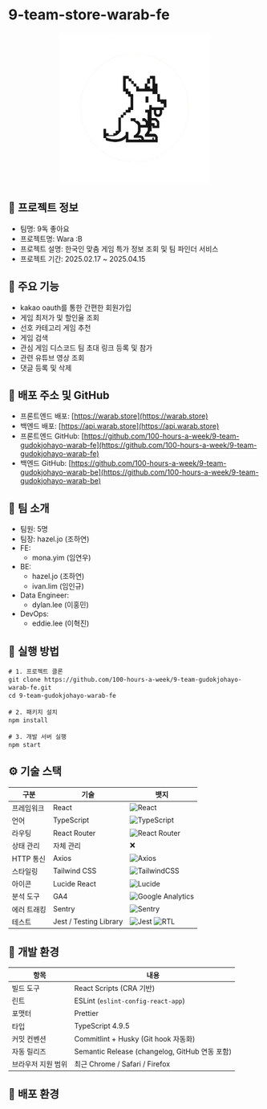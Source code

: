 # 9-team-store-warab-fe

<p align="center">
  <img src="/public/images/warab_favicon.png" width="300"/>
</p>

## 📌 프로젝트 정보

- 팀명: 9독 좋아요
- 프로젝트명: Wara :B
- 프로젝트 설명: 한국인 맞춤 게임 특가 정보 조회 및 팀 파인더 서비스
- 프로젝트 기간: 2025.02.17 ~ 2025.04.15

## 🎯 주요 기능

- kakao oauth를 통한 간편한 회원가입
- 게임 최저가 및 할인율 조회
- 선호 카테고리 게임 추천
- 게임 검색
- 관심 게임 디스코드 팀 초대 링크 등록 및 참가
- 관련 유튜브 영상 조회
- 댓글 등록 및 삭제

## 🔗 배포 주소 및 GitHub

- 프론트엔드 배포: [https://warab.store](https://warab.store)
- 백엔드 배포: [https://api.warab.store](https://api.warab.store)
- 프론트엔드 GitHub: [https://github.com/100-hours-a-week/9-team-gudokjohayo-warab-fe](https://github.com/100-hours-a-week/9-team-gudokjohayo-warab-fe)
- 백엔드 GitHub: [https://github.com/100-hours-a-week/9-team-gudokjohayo-warab-be](https://github.com/100-hours-a-week/9-team-gudokjohayo-warab-be)

## 👥 팀 소개

- 팀원: 5명
- 팀장: hazel.jo (조하연)
- FE:
    - mona.yim (임연우)
- BE:
    - hazel.jo (조하연)
    - ivan.lim (임인규)
- Data Engineer:
    - dylan.lee (이홍민)
- DevOps:
    - eddie.lee (이혁진)

## 🧪 실행 방법

```
# 1. 프로젝트 클론
git clone https://github.com/100-hours-a-week/9-team-gudokjohayo-warab-fe.git
cd 9-team-gudokjohayo-warab-fe

# 2. 패키지 설치
npm install

# 3. 개발 서버 실행
npm start

```

## ⚙️ 기술 스택

| 구분        | 기술                   | 뱃지                                                                                                                                                                                 |
| ----------- | ---------------------- | ------------------------------------------------------------------------------------------------------------------------------------------------------------------------------------ |
| 프레임워크  | React                  | ![React](https://img.shields.io/badge/React-61DAFB?style=flat&logo=react&logoColor=black)                                                                                            |
| 언어        | TypeScript             | ![TypeScript](https://img.shields.io/badge/TypeScript-3178C6?style=flat&logo=typescript&logoColor=white)                                                                             |
| 라우팅      | React Router           | ![React Router](https://img.shields.io/badge/React_Router-CA4245?style=flat&logo=react-router&logoColor=white)                                                                       |
| 상태 관리   | 자체 관리              | ❌                                                                                                                                                                                   |
| HTTP 통신   | Axios                  | ![Axios](https://img.shields.io/badge/Axios-5A29E4?style=flat&logo=axios&logoColor=white)                                                                                            |
| 스타일링    | Tailwind CSS           | ![TailwindCSS](https://img.shields.io/badge/TailwindCSS-06B6D4?style=flat&logo=tailwindcss&logoColor=white)                                                                          |
| 아이콘      | Lucide React           | ![Lucide](https://img.shields.io/badge/Lucide-000000?style=flat&logo=lucide&logoColor=white)                                                                                         |
| 분석 도구   | GA4                    | ![Google Analytics](https://img.shields.io/badge/GA4-E37400?style=flat&logo=google-analytics&logoColor=white)                                                                        |
| 에러 트래킹 | Sentry                 | ![Sentry](https://img.shields.io/badge/Sentry-362D59?style=flat&logo=sentry&logoColor=white)                                                                                         |
| 테스트      | Jest / Testing Library | ![Jest](https://img.shields.io/badge/Jest-C21325?style=flat&logo=jest&logoColor=white) ![RTL](https://img.shields.io/badge/RTL-151515?style=flat&logo=testing-library&logoColor=red) |

## 📁 개발 환경

| 항목               | 내용                                           |
| ------------------ | ---------------------------------------------- |
| 빌드 도구          | React Scripts (CRA 기반)                       |
| 린트               | ESLint (`eslint-config-react-app`)             |
| 포맷터             | Prettier                                       |
| 타입               | TypeScript 4.9.5                               |
| 커밋 컨벤션        | Commitlint + Husky (Git hook 자동화)           |
| 자동 릴리즈        | Semantic Release (changelog, GitHub 연동 포함) |
| 브라우저 지원 범위 | 최근 Chrome / Safari / Firefox                 |

## 🚀 배포 환경



